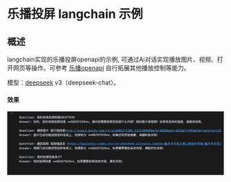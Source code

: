 # 乐播投屏 langchain 示例

## 概述

langchain实现的乐播投屏openapi的示例, 可通过Ai对话实现播放图片、视频、打开网页等操作。可参考 [乐播openapi](https://rp57p4w9xk.feishu.cn/wiki/F3qfw2tZeidjdlkQiGZcxEienNf) 自行拓展其他播放控制等能力。

模型：[deepseek](https://platform.deepseek.com/) v3（deepseek-chat）。 

#### 效果

![](./image.png)